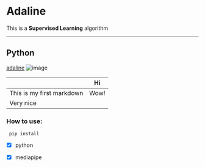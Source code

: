 # Adaline

 This is a **Supervised Learning** algorithm

 ---

 ## Python
 [adaline]()
 ![image]()
 
 | | Hi|
 |-|----|
 | This is my first markdown| Wow! |
 |Very nice|
 
 ### How to use:
 ```
  pip install

 ```

- [x] python
- [x] mediapipe






